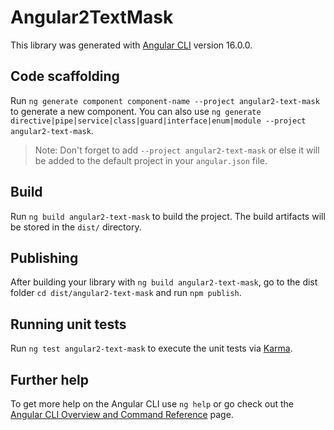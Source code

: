 # Angular2TextMask

This library was generated with [Angular CLI](https://github.com/angular/angular-cli) version 16.0.0.

## Code scaffolding

Run `ng generate component component-name --project angular2-text-mask` to generate a new component. You can also use `ng generate directive|pipe|service|class|guard|interface|enum|module --project angular2-text-mask`.
> Note: Don't forget to add `--project angular2-text-mask` or else it will be added to the default project in your `angular.json` file. 

## Build

Run `ng build angular2-text-mask` to build the project. The build artifacts will be stored in the `dist/` directory.

## Publishing

After building your library with `ng build angular2-text-mask`, go to the dist folder `cd dist/angular2-text-mask` and run `npm publish`.

## Running unit tests

Run `ng test angular2-text-mask` to execute the unit tests via [Karma](https://karma-runner.github.io).

## Further help

To get more help on the Angular CLI use `ng help` or go check out the [Angular CLI Overview and Command Reference](https://angular.io/cli) page.
